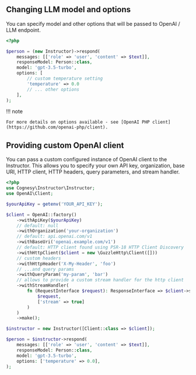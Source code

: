 ## Changing LLM model and options

You can specify model and other options that will be passed to OpenAI / LLM endpoint.

```php
<?php

$person = (new Instructor)->respond(
    messages: [['role' => 'user', 'content' => $text]],
    responseModel: Person::class,
    model: 'gpt-3.5-turbo',
    options: [
        // custom temperature setting
        'temperature' => 0.0
        // ... other options
    ],
);
```

!!! note

    For more details on options available - see [OpenAI PHP client](https://github.com/openai-php/client).


## Providing custom OpenAI client

You can pass a custom configured instance of OpenAI client to the Instructor. This allows you to specify your own API key, organization, base URI, HTTP client, HTTP headers, query parameters, and stream handler.

```php
<?php
use Cognesy\Instructor\Instructor;
use OpenAI\Client;

$yourApiKey = getenv('YOUR_API_KEY');

$client = OpenAI::factory()
    ->withApiKey($yourApiKey)
    // default: null
    ->withOrganization('your-organization')
    // default: api.openai.com/v1
    ->withBaseUri('openai.example.com/v1')
    // default: HTTP client found using PSR-18 HTTP Client Discovery
    ->withHttpClient($client = new \GuzzleHttp\Client([]))
    // custom headers
    ->withHttpHeader('X-My-Header', 'foo')
    // ...and query params
    ->withQueryParam('my-param', 'bar')
    // allows to provide a custom stream handler for the http client
    ->withStreamHandler(
        fn (RequestInterface $request): ResponseInterface => $client->send(
            $request,                
            ['stream' => true]
        )
    )
    ->make();

$instructor = new Instructor([Client::class => $client]);

$person = $instructor->respond(
    messages: [['role' => 'user', 'content' => $text]],
    responseModel: Person::class,
    model: 'gpt-3.5-turbo',
    options: ['temperature' => 0.0],
);
```
